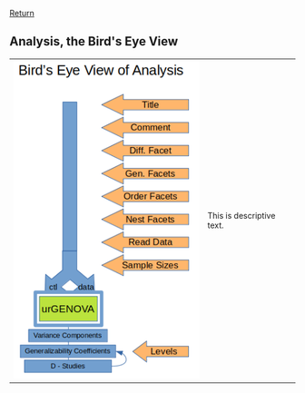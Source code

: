 [Return](professionals.md)
## Analysis, the Bird's Eye View ##
<TABLE>
	<TR>
		<TD>
			<img src = "img/AnaBird.png">
		</TD>
		<TD>
			This is descriptive text.
		</TD>
	</TR>
</TABLE>
